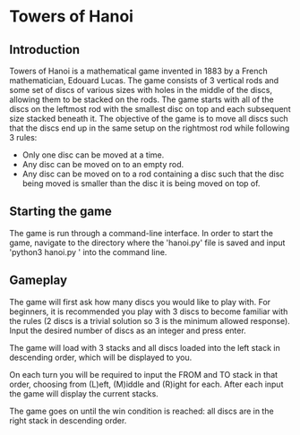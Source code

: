 # Towers of Hanoi
## Introduction
Towers of Hanoi is a mathematical game invented in 1883 by a French mathematician, Edouard Lucas. The game consists of 3 vertical rods and some set of discs of various sizes with holes in the middle of the discs, allowing them to be stacked on the rods. The game starts with all of the discs on the leftmost rod with the smallest disc on top and each subsequent size stacked beneath it. The objective of the game is to move all discs such that the discs end up in the same setup on the rightmost rod while following 3 rules:
- Only one disc can be moved at a time.
- Any disc can be moved on to an empty rod.
- Any disc can be moved on to a rod containing a disc such that the disc being moved is smaller than the disc it is being moved on top of.

## Starting the game
The game is run through a command-line interface. In order to start the game, navigate to the directory where the 'hanoi.py' file is saved and input 'python3 hanoi.py ' into the command line.

## Gameplay
The game will first ask how many discs you would like to play with. For beginners, it is recommended you play with 3 discs to become familiar with the rules (2 discs is a trivial solution so 3 is the minimum allowed response). Input the desired number of discs as an integer and press enter.

The game will load with 3 stacks and all discs loaded into the left stack in descending order, which will be displayed to you.

On each turn you will be required to input the FROM and TO stack in that order, choosing from (L)eft, (M)iddle and (R)ight for each. After each input the game will display the current stacks.

The game goes on until the win condition is reached: all discs are in the right stack in descending order.
